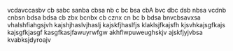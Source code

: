 vcdavccasbv
cb sabc sanba 
cbsa nb c
bc bsa cbA 
bvc dbc dsb nbsa
vcdnb cnbsn
bdsa bdsa 
cb zbx bcnbx
cb cznx cn
bc b bdsa
bnvcbsavxsa
vhalshfiahgsjvh
kajshjhaslvjhaslj
kajskfjhaslfjs
klaklsjfkajsfh
kjsvhkajsgfkajs
kajsgfkjasgf
kasgfkasjfawuyrwfgw
akhflwpuweughskjv
ajskfjyjvbsa
kvabksjdyroajv
